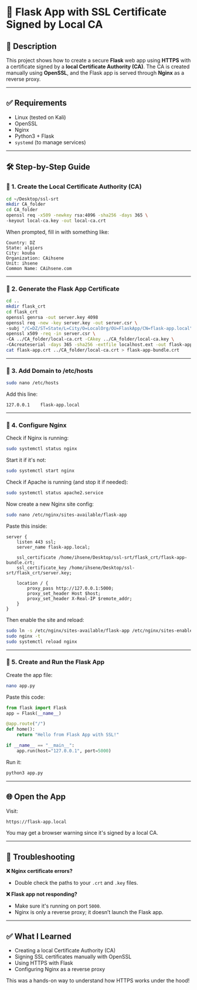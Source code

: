 # **🔐 Flask App with SSL Certificate Signed by Local CA**

## **📖 Description**

This project shows how to create a secure **Flask** web app using **HTTPS** with a certificate signed by a **local Certificate Authority (CA)**. The CA is created manually using **OpenSSL**, and the Flask app is served through **Nginx** as a reverse proxy.

---

## **✅ Requirements**

- Linux (tested on Kali)
- OpenSSL
- Nginx
- Python3 + Flask
- `systemd` (to manage services)

---

## **🛠️ Step-by-Step Guide**

### **🔸 1. Create the Local Certificate Authority (CA)**

```bash
cd ~/Desktop/ssl-srt
mkdir CA_folder
cd CA_folder
openssl req -x509 -newkey rsa:4096 -sha256 -days 365 \
-keyout local-ca.key -out local-ca.crt
```

When prompted, fill in with something like:

```
Country: DZ
State: algiers
City: kouba
Organization: CAihsene
Unit: ihsene
Common Name: CAihsene.com
```

---

### **🔸 2. Generate the Flask App Certificate**

```bash
cd ..
mkdir flask_crt
cd flask_crt
openssl genrsa -out server.key 4098
openssl req -new -key server.key -out server.csr \
-subj "/C=DZ/ST=State/L=City/O=LocalOrg/OU=FlaskApp/CN=flask-app.local"
openssl x509 -req -in server.csr \
-CA ../CA_folder/local-ca.crt -CAkey ../CA_folder/local-ca.key \
-CAcreateserial -days 365 -sha256 -extfile localhost.ext -out flask-app.crt
cat flask-app.crt ../CA_folder/local-ca.crt > flask-app-bundle.crt
```

---

### **🔸 3. Add Domain to /etc/hosts**

```bash
sudo nano /etc/hosts
```

Add this line:

```
127.0.0.1    flask-app.local
```

---

### **🔸 4. Configure Nginx**

Check if Nginx is running:

```bash
sudo systemctl status nginx
```

Start it if it's not:

```bash
sudo systemctl start nginx
```

Check if Apache is running (and stop it if needed):

```bash
sudo systemctl status apache2.service
```

Now create a new Nginx site config:

```bash
sudo nano /etc/nginx/sites-available/flask-app
```

Paste this inside:

```nginx
server {
    listen 443 ssl;
    server_name flask-app.local;

    ssl_certificate /home/ihsene/Desktop/ssl-srt/flask_crt/flask-app-bundle.crt;
    ssl_certificate_key /home/ihsene/Desktop/ssl-srt/flask_crt/server.key;

    location / {
        proxy_pass http://127.0.0.1:5000;
        proxy_set_header Host $host;
        proxy_set_header X-Real-IP $remote_addr;
    }
}
```

Then enable the site and reload:

```bash
sudo ln -s /etc/nginx/sites-available/flask-app /etc/nginx/sites-enabled/
sudo nginx -t
sudo systemctl reload nginx
```

---

### **🔸 5. Create and Run the Flask App**

Create the app file:

```bash
nano app.py
```

Paste this code:

```python
from flask import Flask
app = Flask(__name__)

@app.route("/")
def home():
    return "Hello from Flask App with SSL!"

if __name__ == "__main__":
    app.run(host="127.0.0.1", port=5000)
```

Run it:

```bash
python3 app.py
```

---

## **🌐 Open the App**

Visit:

```bash
https://flask-app.local
```

You may get a browser warning since it's signed by a local CA.

---

## **🧰 Troubleshooting**

**❌ Nginx certificate errors?**

- Double check the paths to your `.crt` and `.key` files.

**❌ Flask app not responding?**

- Make sure it's running on port `5000`.
- Nginx is only a reverse proxy; it doesn’t launch the Flask app.

---

## **✅ What I Learned**

- Creating a local Certificate Authority (CA)
- Signing SSL certificates manually with OpenSSL
- Using HTTPS with Flask
- Configuring Nginx as a reverse proxy

This was a hands-on way to understand how HTTPS works under the hood!


